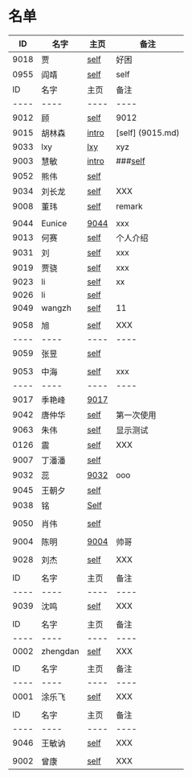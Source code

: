 
# 名单

|  ID    |  名字    |  主页    | 备注     |
| ----   | ----     | ----    | ----    |
| 9018   |   贾     |   [self](9018.md)      |   好困  |
|  0955    |   阎靖  |  [self](9055.md)  |   self   |
| ID |名字|主页 |备注|
|----|----|----|----|
|9012|顾  |[self](9012.md)| 9012 |
|   9015   |    胡林森  |  [intro](9015.md)   |   [self] (9015.md)  |
|  9033  |  lxy  |  [lxy](9033.md)   |  xyz  |
| 9003     |慧敏      | [intro](9003.md)     |   ###[self](9003.md)   |
| 9052     | 熊伟     | [self](9052.md)     |      |
|  9034    |   刘长龙   |  [self](9034.md)    |   XXX  |
|   9008   |   董玮   |  [self](9008.md)    |   remark   |
|      |      |      |      |
|  9044    |  Eunice    | [9044](9044.md)     |   xxx   |
|   9013   |   何赛   | [self](9013.md) | 个人介绍     |
| 9031 | 刘 | [self](9031.md) |  xxx |
| 9019 | 贾骁 | [self](9019.md)  | xxx |
|   9023   | li     |   [self](9023.md)   |   xx  |
|   9026   |  li    |   [self](9026.md)   |      |
| 9049     |   wangzh   |  [self](9049.md)    |  11  |
|      |      |      |      |
|  9058    |   旭   |      [self](9058.md)   | XXX  |
|  ---- | ----    | ---- | ---- |
|  9059 | 张昱     | [self](9059.md)  |      |
|      |      |      |      |
|9053  | 中海  |[self](9053.md)| xxx |
| ---- | ---- | ---- | ---- |
| 9017 |季艳峰| [9017](9017.md) |      |
| 9042   |唐仲华     | [self](9042.md)  |  第一次使用   |
|  9063    |   朱伟   |   [self](9063.md)   | 显示测试     |
|  0126    |   震   |      [self](Self-Intro.md)    | XXX  |
|   9007 |  丁潘潘    |  [self](9007.md)    |      |
|  9032    | 蕊     |   [9032](9032.md)  |   ooo   |
| 9045 | 王朝夕 |[self](9045.md)|      |
|  9038    | 铭     | [Self](9038.md)    |      |
|      |      |      |      |
| 9050     |  肖伟    |  [self](9050.md)    |      |
|      |      |      |      |
| 9004   | 陈明 | [9004](9004.md)|帅哥|
|      |      |      |      |
|  9028    |   刘杰   |      [self](9028.md)   | XXX  |
|     |      |      |      |
|  ID    |  名字    |  主页    | 备注     |
| ---- | ---- | ---- | ---- |
|  9039    |   沈鸣   |      [self](9039.md)   | XXX  |
|     |      |      |      |
|  ID    |  名字    |  主页    | 备注     |
| ---- | ---- | ---- | ---- |
|  0002    |   zhengdan   |      [self](00002.md)   | XXX  |
|     |      |      |      |
|  ID    |  名字    |  主页    | 备注     |
| ---- | ---- | ---- | ---- |
|  0001    |   涂乐飞   |      [self](0001.md)   | XXX  |
|     |      |      |      |
|  ID    |  名字    |  主页    | 备注     |
| ---- | ---- | ---- | ---- |
|  9046    |   王敏讷   |      [self](9046.md)   | XXX  |
|     |      |      |      |
|  9002    |   曾康   |      [self](9002.md)   | XXX  |
